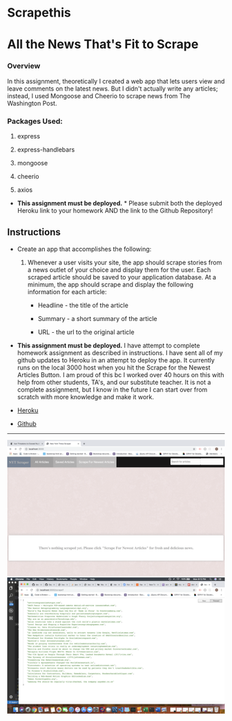 # Scrapethis
# All the News That's Fit to Scrape

### Overview

In this assignment, theoretically I created a web app that lets users view and leave comments on the latest news. But I didn't actually write any articles; instead, I used Mongoose and Cheerio  to scrape news from The Washington Post.

### Packages Used:

   1. express

   2. express-handlebars

   3. mongoose

   4. cheerio

   5. axios



* **This assignment must be deployed.** * Please submit both the deployed Heroku link to your homework AND the link to the Github Repository!

## Instructions

* Create an app that accomplishes the following:

  1. Whenever a user visits your site, the app should scrape stories from a news outlet of your choice and display them for the user. Each scraped article should be saved to your application database. At a minimum, the app should scrape and display the following information for each article:

     * Headline - the title of the article

     * Summary - a short summary of the article

     * URL - the url to the original article

* **This assignment must be deployed.** I have attempt to complete homework assignment as described in instructions. I have sent all of my github updates to Heroku in an attempt to deploy the app. It currently runs on the local 3000 host when you hit the Scrape for the Newest Articles Button. I am proud of this bc I worked over 40 hours on this with help from other students, TA's, and our substitute teacher. It is not a complete assignment, but I know in the future I can start over from scratch with more knowledge and make it work. 

* [Heroku](https://scrapethis954.herokuapp.com/)

* [Github](https://github.com/tracycobrien/scrapethis.git)

---


![Hacker News](screenshot.jpeg)
![Hacker News](screenshot2.jpeg)
